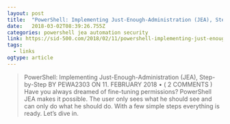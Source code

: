 ```yaml
---
layout: post 
title:  "PowerShell: Implementing Just-Enough-Administration (JEA), Step-by-Step – SID-500.COM" 
date:   2018-03-02T08:39:26.755Z 
categories: powershell jea automation security
link: https://sid-500.com/2018/02/11/powershell-implementing-just-enough-administration-jea-step-by-step/?utm_content=buffer00cd5&utm_medium=social&utm_source=twitter.com&utm_campaign=buffer 
tags:
  - links
ogtype: article 
---
```


> PowerShell: Implementing Just-Enough-Administration (JEA), Step-by-Step
BY PEWA2303 ON 11. FEBRUARY 2018	• ( 2 COMMENTS )
Have you always dreamed of fine-tuning permissions? PowerShell JEA makes it possible. The user only sees what he should see and can only do what he should do. With a few simple steps everything is ready. Let’s dive in.